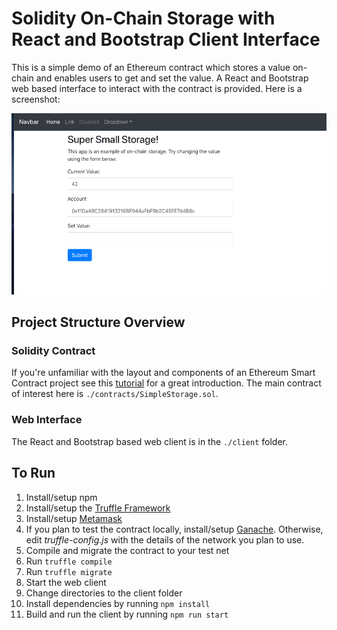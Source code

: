 # Solidity On-Chain Storage with React and Bootstrap Client Interface
This is a simple demo of an Ethereum contract which stores a value on-chain and enables users to get and set the value. A React and Bootstrap web based interface to interact with the contract is provided. Here is a screenshot:

![Screenshot of web app](./webapp_interface.png)

## Project Structure Overview
### Solidity Contract
If you're unfamiliar with the layout and components of an Ethereum Smart Contract project see this [tutorial](https://truffleframework.com/tutorials/pet-shop) for a great introduction. The main contract of interest here is `./contracts/SimpleStorage.sol`.

### Web Interface
The React and Bootstrap based web client is in the `./client` folder.

## To Run
1. Install/setup npm
2. Install/setup the [Truffle Framework](https://truffleframework.com/)
3. Install/setup [Metamask](https://metamask.io/)
4. If you plan to test the contract locally, install/setup [Ganache](https://truffleframework.com/ganache). Otherwise, edit *truffle-config.js* with the details of the network you plan to use.
5. Compile and migrate the contract to your test net
  1. Run `truffle compile`
  2. Run `truffle migrate`
6. Start the web client
  1. Change directories to the client folder
  2. Install dependencies by running `npm install`
  3. Build and run the client by running `npm run start`